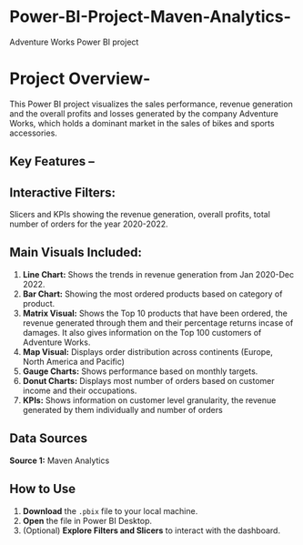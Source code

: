 # Power-BI-Project-Maven-Analytics-
Adventure Works Power BI project 
# Project Overview- 
This Power BI project visualizes the sales performance, revenue generation and the overall profits and losses generated by the company Adventure Works, which holds a dominant market in the sales of bikes and sports accessories. 

## Key Features – 

## Interactive Filters: 
Slicers and KPIs showing the revenue generation, overall profits, total number of orders for the year 2020-2022. 

## Main Visuals Included: 
1. **Line Chart:** Shows the trends in revenue generation from Jan 2020-Dec 2022. 
2. **Bar Chart:** Showing the most ordered products based on category of product. 
3. **Matrix Visual:** Shows the Top 10 products that have been ordered, the revenue generated through them and their percentage returns incase of damages. It also gives information on the Top 100 customers of Adventure Works. 
4. **Map Visual:** Displays order distribution across continents (Europe, North America and Pacific)
5. **Gauge Charts:** Shows performance based on monthly targets. 
6. **Donut Charts:** Displays most number of orders based on customer income and their occupations. 
7. **KPIs:** Shows information on customer level granularity, the revenue generated by them individually and number of orders 

## Data Sources 
**Source 1:** Maven Analytics 

## How to Use 
1. **Download** the `.pbix` file to your local machine. 
2. **Open** the file in Power BI Desktop. 
3. (Optional) **Explore Filters and Slicers** to interact with the dashboard.
